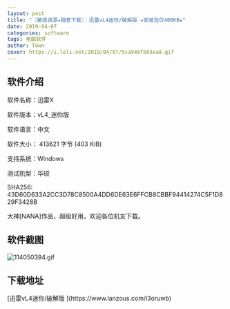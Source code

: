 ```yaml
---
layout: post
title: "〖敏感资源★随意下载〗：迅雷vL4迷你/破解版 ★安装包仅400KB★"
date: 2019-04-07
categories: software
tags: 电脑软件
author: Town
cover: https://i.loli.net/2019/04/07/5ca946fb03ea8.gif
---
```


## 软件介绍

软件名称：迅雷X

软件版本：vL4_迷你版

软件语言：中文

软件大小： 413621 字节 (403 KiB)

支持系统：Windows

测试机型：华硕

SHA256: 43D60D633A2CC3D78C8500A4DD6DE63E6FFCB8CBBF94414274C5F1D829F3428B

大神[NANA]作品，超级好用，欢迎各位机友下载。


## 软件截图

![114050394.gif](https://i.loli.net/2019/04/07/5ca946fb03ea8.gif)

## 下载地址

<span id="psd">
[迅雷vL4迷你/破解版 ](https://www.lanzous.com/i3oruwb)  
</span>

